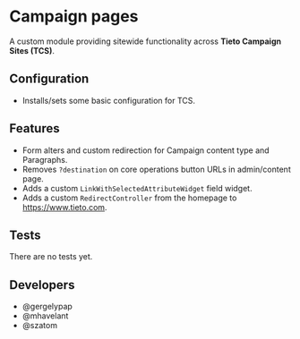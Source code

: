 # Campaign pages

A custom module providing sitewide functionality across **Tieto Campaign Sites (TCS)**.

## Configuration

* Installs/sets some basic configuration for TCS.

## Features

* Form alters and custom redirection for Campaign content type and Paragraphs.
* Removes `?destination` on core operations button URLs in admin/content page.
* Adds a custom `LinkWithSelectedAttributeWidget` field widget.
* Adds a custom `RedirectController` from the homepage to https://www.tieto.com.

## Tests

There are no tests yet.

## Developers

* @gergelypap
* @mhavelant
* @szatom

